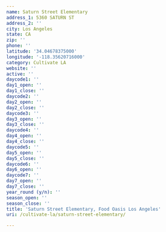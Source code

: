 ```yaml
---
name: Saturn Street Elementary
address_1: 5360 SATURN ST
address_2: ''
city: Los Angeles
state: CA
zip: ''
phone: ''
latitude: '34.04678375000'
longitude: '-118.35620716000'
category: Cultivate LA
website: ''
active: ''
daycode1: ''
day1_open: ''
day1_close: ''
daycode2: ''
day2_open: ''
day2_close: ''
daycode3: ''
day3_open: ''
day3_close: ''
daycode4: ''
day4_open: ''
day4_close: ''
daycode5: ''
day5_open: ''
day5_close: ''
daycode6: ''
day6_open: ''
daycode7: ''
day7_open: ''
day7_close: ''
year_round (y/n): ''
season_open: ''
season_close: ''
title: 'Saturn Street Elementary, Food Oasis Los Angeles'
uri: /cultivate-la/saturn-street-elementary/

---
```

